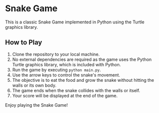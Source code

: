 # Snake Game

This is a classic Snake Game implemented in Python using the Turtle graphics library.

## How to Play

1. Clone the repository to your local machine.
2. No external dependencies are required as the game uses the Python Turtle graphics library, which is included with Python.
3. Run the game by executing `python main.py`.
4. Use the arrow keys to control the snake's movement.
5. The objective is to eat the food and grow the snake without hitting the walls or its own body.
6. The game ends when the snake collides with the walls or itself.
7. Your score will be displayed at the end of the game.

Enjoy playing the Snake Game!
